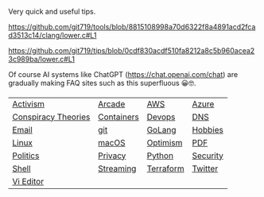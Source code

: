 Very quick and useful tips.

https://github.com/git719/tools/blob/8815108998a70d6322f8a4891acd2fcad3513c14/clang/lower.c#L1

https://github.com/git719/tips/blob/0cdf830acdf510fa8212a8c5b960acea23c989ba/lower.c#L1

Of course AI systems like ChatGPT (<https://chat.openai.com/chat>) are gradually making FAQ sites such as this superfluous 😀🤓.

<body> <h4> <table>

<tr>
<td> <a href="activism/">Activism</a> </td>
<td> <a href="arcade/">Arcade</a> </td>
<td> <a href="aws/">AWS</a> </td>
<td> <a href="azure/">Azure</a> </td>
</tr>

<tr>
<td> <a href="conspiracies/">Conspiracy Theories</a> </td>
<td> <a href="containers">Containers</a> </td>
<td> <a href="devops">Devops</a> </td>
<td> <a href="dns">DNS</a> </td>
</tr>

<tr>
<td> <a href="email">Email</a> </td>
<td> <a href="git">git</a> </td>
<td> <a href="golang">GoLang</a> </td>
<td> <a href="hobbies/">Hobbies</a> </td>
</tr>

<tr>
<td> <a href="linux/">Linux</a> </td>
<td> <a href="macos/">macOS</a> </td>
<td> <a href="optimism/">Optimism</a> </td>
<td> <a href="pdf/">PDF</a> </td>
</tr>

<tr>
<td> <a href="politics/">Politics</a> </td>
<td> <a href="privacy/">Privacy</a> </td>
<td> <a href="python/">Python</a> </td>
<td> <a href="security/">Security</a> </td>
</tr>

<tr>
<td> <a href="shell/">Shell</a> </td>
<td> <a href="streaming/">Streaming</a> </td>
<td> <a href="terraform/">Terraform</a> </td>
<td> <a href="twitter/">Twitter</a> </td>
</tr>

<tr>
<td> <a href="vi/">Vi Editor</a> </td>
<td> </td>
<td> </td>
<td> </td>
</tr>

</table> </h4> </body>
